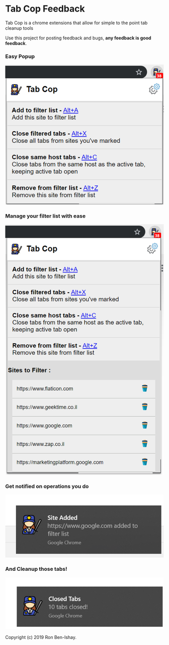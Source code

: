 # Tab Cop Feedback
Tab Cop is a chrome extensions that allow for simple to the point tab cleanup tools

Use this project for posting feedback and bugs, **any feedback is good feedback**.

### Easy Popup
!['screen1'](/images/screen1.png)

### Manage your filter list with ease
!['screen2'](/images/screen2.png)

### Get notified on operations you do
!['screen3'](/images/screen3.png)

### And Cleanup those tabs!
!['screen4'](/images/screen4.png)


Copyright (c) 2019 Ron Ben-Ishay.
